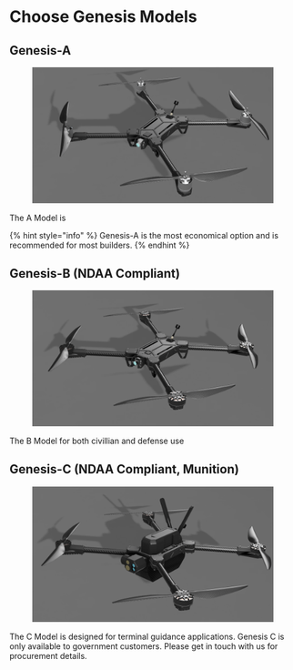 # Choose Genesis Models



## Genesis-A

<figure><img src="../.gitbook/assets/3421431324.png" alt=""><figcaption></figcaption></figure>

The A Model is&#x20;



{% hint style="info" %}
Genesis-A is the most economical option and is recommended for most builders.
{% endhint %}





## Genesis-B (NDAA Compliant)

<figure><img src="../.gitbook/assets/GENESIS ARK (v2~recovered) (2).png" alt=""><figcaption></figcaption></figure>

The B Model for both civillian and defense use





## Genesis-C (NDAA Compliant, Munition)



<figure><img src="../.gitbook/assets/312412543321443.png" alt=""><figcaption></figcaption></figure>

The C Model is designed for terminal guidance applications. Genesis C is only available to government customers. Please get in touch with us for procurement details.&#x20;
